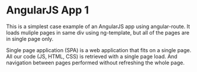 # AngularJS App 1


This is a simplest case example of an AngularJS app using angular-route.
It loads muliple pages in same div using ng-template, but all of the pages are in single page only.

Single page application (SPA) is a web application that fits on a single page. 
All our code (JS, HTML, CSS) is retrieved with a single page load. 
And navigation between pages performed without refreshing the whole page.
